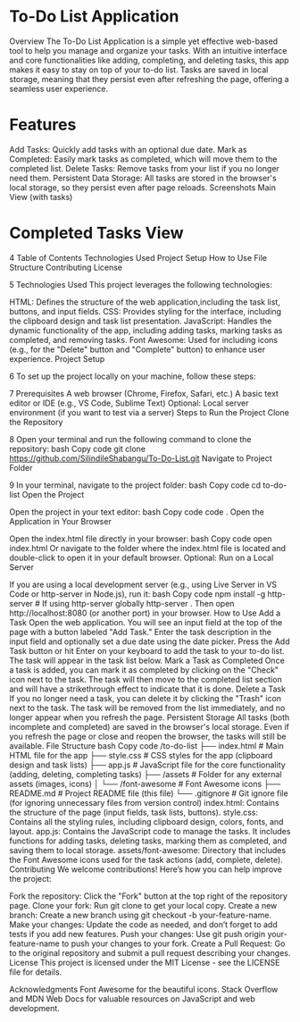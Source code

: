 # To-Do List Application
Overview
The To-Do List Application is a simple yet effective web-based tool to help you manage and organize your tasks. With an intuitive interface and core functionalities like adding, completing, and deleting tasks, this app makes it easy to stay on top of your to-do list. Tasks are saved in local storage, meaning that they persist even after refreshing the page, offering a seamless user experience.

# Features
Add Tasks: Quickly add tasks with an optional due date.
Mark as Completed: Easily mark tasks as completed, which will move them to the completed list.
Delete Tasks: Remove tasks from your list if you no longer need them.
Persistent Data Storage: All tasks are stored in the browser's local storage, so they persist even after page reloads.
Screenshots
Main View (with tasks)

# Completed Tasks View

4 Table of Contents
Technologies Used
Project Setup
How to Use
File Structure
Contributing
License

5 Technologies Used
This project leverages the following technologies:

HTML: 
Defines the structure of the web application,including the task list, buttons, and input fields.
CSS: Provides styling for the interface, including the clipboard design and task list presentation.
JavaScript: Handles the dynamic functionality of the app, including adding tasks, marking tasks as completed, and removing tasks.
Font Awesome: Used for including icons (e.g., for the "Delete" button and "Complete" button) to enhance user experience.
Project Setup

6 To set up the project locally on your machine, follow these steps:

7 Prerequisites
A web browser (Chrome, Firefox, Safari, etc.)
A basic text editor or IDE (e.g., VS Code, Sublime Text)
Optional: Local server environment (if you want to test via a server)
Steps to Run the Project
Clone the Repository

8 Open your terminal and run the following command to clone the repository:
bash
Copy code
git clone https://github.com/SilindileShabangu/To-Do-List.git
Navigate to Project Folder

9 In your terminal, navigate to the project folder:
bash
Copy code
cd to-do-list
Open the Project

Open the project in your text editor:
bash
Copy code
code .
Open the Application in Your Browser

Open the index.html file directly in your browser:
bash
Copy code
open index.html
Or navigate to the folder where the index.html file is located and double-click to open it in your default browser.
Optional: Run on a Local Server

If you are using a local development server (e.g., using Live Server in VS Code or http-server in Node.js), run it:
bash
Copy code
npm install -g http-server   # If using http-server globally
http-server .
Then open http://localhost:8080 (or another port) in your browser.
How to Use
Add a Task
Open the web application.
You will see an input field at the top of the page with a button labeled "Add Task."
Enter the task description in the input field and optionally set a due date using the date picker.
Press the Add Task button or hit Enter on your keyboard to add the task to your to-do list.
The task will appear in the task list below.
Mark a Task as Completed
Once a task is added, you can mark it as completed by clicking on the "Check" icon next to the task.
The task will then move to the completed list section and will have a strikethrough effect to indicate that it is done.
Delete a Task
If you no longer need a task, you can delete it by clicking the "Trash" icon next to the task.
The task will be removed from the list immediately, and no longer appear when you refresh the page.
Persistent Storage
All tasks (both incomplete and completed) are saved in the browser's local storage.
Even if you refresh the page or close and reopen the browser, the tasks will still be available.
File Structure
bash
Copy code
/to-do-list
├── index.html           # Main HTML file for the app
├── style.css            # CSS styles for the app (clipboard design and task lists)
├── app.js               # JavaScript file for the core functionality (adding, deleting, completing tasks)
├── /assets              # Folder for any external assets (images, icons)
│   └── /font-awesome     # Font Awesome icons
├── README.md            # Project README file (this file)
└── .gitignore            # Git ignore file (for ignoring unnecessary files from version control)
index.html: Contains the structure of the page (input fields, task lists, buttons).
style.css: Contains all the styling rules, including clipboard design, colors, fonts, and layout.
app.js: Contains the JavaScript code to manage the tasks. It includes functions for adding tasks, deleting tasks, marking them as completed, and saving them to local storage.
assets/font-awesome: Directory that includes the Font Awesome icons used for the task actions (add, complete, delete).
Contributing
We welcome contributions! Here’s how you can help improve the project:

Fork the repository: Click the "Fork" button at the top right of the repository page.
Clone your fork: Run git clone to get your local copy.
Create a new branch: Create a new branch using git checkout -b your-feature-name.
Make your changes: Update the code as needed, and don’t forget to add tests if you add new features.
Push your changes: Use git push origin your-feature-name to push your changes to your fork.
Create a Pull Request: Go to the original repository and submit a pull request describing your changes.
License
This project is licensed under the MIT License - see the LICENSE file for details.

Acknowledgments
Font Awesome for the beautiful icons.
Stack Overflow and MDN Web Docs for valuable resources on JavaScript and web development.

